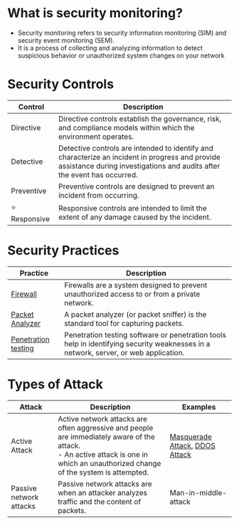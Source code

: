 # What is security monitoring?
- Security monitoring refers to security information monitoring (SIM) and security event monitoring (SEM).
- It is a process of collecting and analyzing information to detect suspicious behavior or unauthorized system changes on your network

# Security Controls

| Control           | Description                                                                                                                                                                |
|-------------------|----------------------------------------------------------------------------------------------------------------------------------------------------------------------------|
| Directive         | Directive controls establish the governance, risk, and compliance models within which the environment operates.                                                            |
| Detective         | Detective controls are intended to identify and characterize an incident in progress and provide assistance during investigations and audits after the event has occurred. |
| Preventive        | Preventive controls are designed to prevent an incident from occurring.                                                                                                    |
| :star: Responsive | Responsive controls are intended to limit the extent of any damage caused by the incident.                                                                                 |


# Security Practices

| Practice                                                              | Description                                                                                                                         |
|-----------------------------------------------------------------------|-------------------------------------------------------------------------------------------------------------------------------------|
| [Firewall](https://en.wikipedia.org/wiki/Firewall_(computing))        | Firewalls are a system designed to prevent unauthorized access to or from a private network.                                        |
| [Packet Analyzer](https://en.wikipedia.org/wiki/Packet_analyzer)      | A packet analyzer (or packet sniffer) is the standard tool for capturing packets.                                                   |
| [Penetration testing](https://en.wikipedia.org/wiki/Penetration_test) | Penetration testing software or penetration tools help in identifying security weaknesses in a network, server, or web application. |

# Types of Attack

| Attack                  | Description                                                                                                                                                                            | Examples                                                                                                                                                                        |
|-------------------------|----------------------------------------------------------------------------------------------------------------------------------------------------------------------------------------|---------------------------------------------------------------------------------------------------------------------------------------------------------------------------------|
| Active Attack           | Active network attacks are often aggressive and people are immediately aware of the attack. <br/>- An active attack is one in which an unauthorized change of the system is attempted. | [Masquerade Attack](https://seon.io/resources/dictionary/masquerade-attack/), [DDOS Attack](https://www.paloaltonetworks.com/cyberpedia/what-is-a-denial-of-service-attack-dos) |
| Passive network attacks | Passive network attacks are when an attacker analyzes traffic and the content of packets.                                                                                              | Man-in-middle-attack                                                                                                                                                            |
